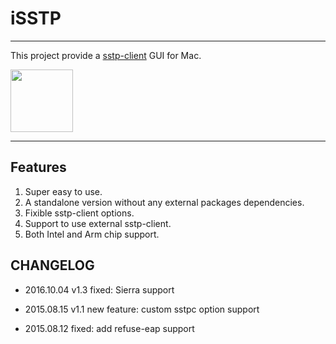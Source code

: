 # iSSTP

----

This project provide a [sstp-client](http://sstp-client.sourceforge.net) GUI for Mac.

<img src="https://github.com/axot/isstp/raw/master/img/ui.png" width="100">

----

## Features

1. Super easy to use.
2. A standalone version without any external packages dependencies.
3. Fixible sstp-client options.
3. Support to use external sstp-client.
4. Both Intel and Arm chip support.

## CHANGELOG

* 2016.10.04 v1.3
fixed: Sierra support

* 2015.08.15 v1.1
new feature: custom sstpc option support

* 2015.08.12
fixed: add refuse-eap support

